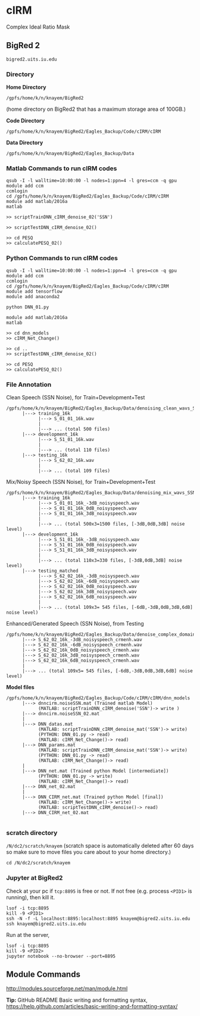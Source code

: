 # cIRM
Complex Ideal Ratio Mask

## BigRed 2
```bigred2.uits.iu.edu```

### Directory 
**Home Directory**
```shell
/gpfs/home/k/n/knayem/BigRed2
```
(home directory on BigRed2 that has a maximum storage area of 100GB.)

**Code Directory**
```shell
/gpfs/home/k/n/knayem/BigRed2/Eagles_Backup/Code/cIRM/cIRM
```
**Data Directory**
```shell
/gpfs/home/k/n/knayem/BigRed2/Eagles_Backup/Data
```

### Matlab Commands to run cIRM codes
```shell
qsub -I -l walltime=10:00:00 -l nodes=1:ppn=4 -l gres=ccm -q gpu
module add ccm
ccmlogin
cd /gpfs/home/k/n/knayem/BigRed2/Eagles_Backup/Code/cIRM/cIRM
module add matlab/2016a
matlab

>> scriptTrainDNN_cIRM_denoise_02('SSN')

>> scriptTestDNN_cIRM_denoise_02()

>> cd PESQ
>> calculatePESQ_02()
```

### Python Commands to run cIRM codes
```shell
qsub -I -l walltime=10:00:00 -l nodes=1:ppn=4 -l gres=ccm -q gpu
module add ccm
ccmlogin
cd /gpfs/home/k/n/knayem/BigRed2/Eagles_Backup/Code/cIRM/cIRM
module add tensorflow
module add anaconda2

python DNN_01.py

module add matlab/2016a
matlab

>> cd dnn_models
>> cIRM_Net_Change()

>> cd ..
>> scriptTestDNN_cIRM_denoise_02()

>> cd PESQ
>> calculatePESQ_02()
```

### File Annotation
Clean Speech (SSN Noise), for Train+Development+Test
```shell
/gpfs/home/k/n/knayem/BigRed2/Eagles_Backup/Data/denoising_clean_wavs_SSN_10noisespercs
      |---> training_16k
            |---> S_01_01_16k.wav
            |
            |---> ... (total 500 files)
      |---> development_16k
            |---> S_51_01_16k.wav
            |
            |---> ... (total 110 files)
      |---> testing_16k
            |---> S_62_02_16k.wav
            |
            |---> ... (total 109 files)
```

Mix/Noisy Speech (SSN Noise), for Train+Development+Test
```shell
/gpfs/home/k/n/knayem/BigRed2/Eagles_Backup/Data/denoising_mix_wavs_SSN_10noisespercs
      |---> training_16k
            |---> S_01_01_16k_-3dB_noisyspeech.wav
            |---> S_01_01_16k_0dB_noisyspeech.wav
            |---> S_01_01_16k_3dB_noisyspeech.wav
            |
            |---> ... (total 500x3=1500 files, [-3dB,0dB,3dB] noise level)
      |---> development_16k
            |---> S_51_01_16k_-3dB_noisyspeech.wav
            |---> S_51_01_16k_0dB_noisyspeech.wav
            |---> S_51_01_16k_3dB_noisyspeech.wav
            |
            |---> ... (total 110x3=330 files, [-3dB,0dB,3dB] noise level)
      |---> testing_matched
            |---> S_62_02_16k_-3dB_noisyspeech.wav
            |---> S_62_02_16k_-6dB_noisyspeech.wav
            |---> S_62_02_16k_0dB_noisyspeech.wav
            |---> S_62_02_16k_3dB_noisyspeech.wav
            |---> S_62_02_16k_6dB_noisyspeech.wav
            |
            |---> ... (total 109x3= 545 files, [-6dB,-3dB,0dB,3dB,6dB] noise level)
```

Enhanced/Generated Speech (SSN Noise), from Testing
```shell
/gpfs/home/k/n/knayem/BigRed2/Eagles_Backup/Data/denoise_complex_domain_wavs
      |---> S_62_02_16k_-3dB_noisyspeech_crmenh.wav
      |---> S_62_02_16k_-6dB_noisyspeech_crmenh.wav
      |---> S_62_02_16k_0dB_noisyspeech_crmenh.wav
      |---> S_62_02_16k_3dB_noisyspeech_crmenh.wav
      |---> S_62_02_16k_6dB_noisyspeech_crmenh.wav
      |
      |---> ... (total 109x5= 545 files, [-6dB,-3dB,0dB,3dB,6dB] noise level)
```

**Model files**
```shell
/gpfs/home/k/n/knayem/BigRed2/Eagles_Backup/Code/cIRM/cIRM/dnn_models
      |---> dnncirm.noiseSSN.mat (Trained matlab Model)
            (MATLAB: scriptTrainDNN_cIRM_denoise('SSN')-> write )
      |---> dnncirm.noiseSSN_02.mat 
      |
      |---> DNN_datas.mat 
            (MATLAB: scriptTrainDNN_cIRM_denoise_mat('SSN')-> write)
            (PYTHON: DNN_01.py -> read)
            (MATLAB: cIRM_Net_Change()-> read)
      |---> DNN_params.mat
            (MATLAB: scriptTrainDNN_cIRM_denoise_mat('SSN')-> write)
            (PYTHON: DNN_01.py -> read)
            (MATLAB: cIRM_Net_Change()-> read)
      |
      |---> DNN_net.mat (Trained python Model [intermediate])
            (PYTHON: DNN_01.py -> write)
            (MATLAB: cIRM_Net_Change()-> read)
      |---> DNN_net_02.mat
      |
      |---> DNN_CIRM_net.mat (Trained python Model [final])
            (MATLAB: cIRM_Net_Change()-> write)
            (MATLAB: scriptTestDNN_cIRM_denoise()-> read)
      |---> DNN_CIRM_net_02.mat
      
```



### scratch directory
```/N/dc2/scratch/knayem```
(scratch space is automatically deleted after 60 days so make sure to move files you care about to your home directory.)

```cd /N/dc2/scratch/knayem```


### Jupyter at BigRed2
Check at your pc if ```tcp:8895``` is free or not. If not free (e.g. process ```<PID1>``` is running), then kill it.
```shell
lsof -i tcp:8895
kill -9 <PID1>
ssh -N -f -L localhost:8895:localhost:8895 knayem@bigred2.uits.iu.edu
ssh knayem@bigred2.uits.iu.edu
```
Run at the server,
```
lsof -i tcp:8895
kill -9 <PID2>
jupyter notebook --no-browser --port=8895
```


## Module Commands
http://modules.sourceforge.net/man/module.html

**Tip:** GitHub README Basic writing and formatting syntax, https://help.github.com/articles/basic-writing-and-formatting-syntax/
